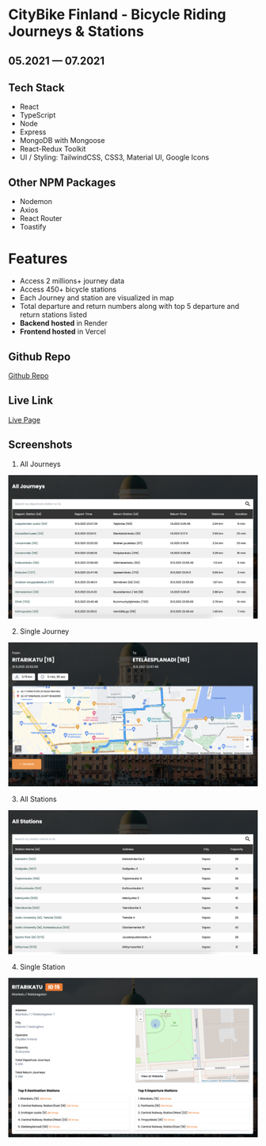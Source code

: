 # CityBike Finland - Bicycle Riding Journeys & Stations
## 05.2021 &mdash; 07.2021

## Tech Stack

- React
- TypeScript
- Node
- Express
- MongoDB with Mongoose
- React-Redux Toolkit
- UI / Styling: TailwindCSS, CSS3, Material UI, Google Icons

## Other NPM Packages

- Nodemon
- Axios
- React Router
- Toastify

# Features

- Access 2 millions+ journey data
- Access 450+ bicycle stations
- Each Journey and station are visualized in map
- Total departure and return numbers along with top 5 departure and return stations listed
- **Backend hosted** in Render
- **Frontend hosted** in Vercel

## Github Repo

<a href="https://www.github.com/kcvijay/helsinki-citybike" target="_blank">Github Repo</a>

## Live Link

<a href="https://www.helsinki-citybike-two.vercel.app" target="_blank">Live Page</a>

## Screenshots

1. All Journeys
  
<img src="./client/src/assets/all_journeys.png" alt="List of all journeys in a table" width="600px" height="auto">

2. Single Journey
  
<img src="./client/src/assets/single_journey.png" alt="Depiction of single journey data" width="600px" height="auto">

3. All Stations
  
<img src="./client/src/assets/all_stations.png" alt="List of all stations in a table" width="600px" height="auto">

4. Single Station
  
<img src="./client/src/assets/single_station.png" alt="Depiction of single station data" width="600px" height="auto">


